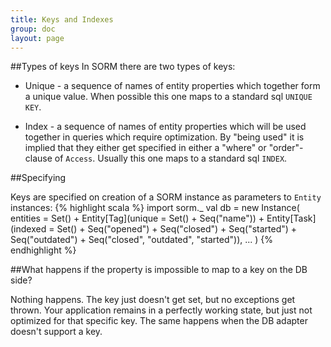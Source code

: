 ```yaml
---
title: Keys and Indexes
group: doc
layout: page
---
```


##Types of keys
In SORM there are two types of keys:

* Unique - a sequence of names of entity properties which together form a unique value. When possible this one maps to a standard sql `UNIQUE KEY`.

* Index - a sequence of names of entity properties which will be used together in queries which require optimization. By "being used" it is implied that they either get specified in either a "where" or "order"-clause of `Access`. Usually this one maps to a standard sql `INDEX`.


##Specifying

Keys are specified on creation of a SORM instance as parameters to `Entity` instances: 
{% highlight scala %}
import sorm._
val db 
  = new Instance(
      entities
        = Set() +
          Entity[Tag](unique = Set() + Seq("name")) +
          Entity[Task](indexed = Set() + Seq("opened") + Seq("closed") + Seq("started") + Seq("outdated") + Seq("closed", "outdated", "started")),
        ...
    )
{% endhighlight %}

##What happens if the property is impossible to map to a key on the DB side?

Nothing happens. The key just doesn't get set, but no exceptions get thrown. Your application remains in a perfectly working state, but just not optimized for that specific key. The same happens when the DB adapter doesn't support a key.
